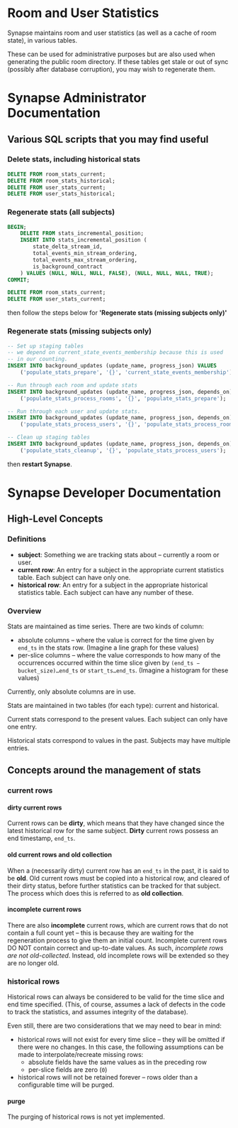 Room and User Statistics
========================

Synapse maintains room and user statistics (as well as a cache of room state),
in various tables.

These can be used for administrative purposes but are also used when generating
the public room directory. If these tables get stale or out of sync (possibly
after database corruption), you may wish to regenerate them.


# Synapse Administrator Documentation

## Various SQL scripts that you may find useful

### Delete stats, including historical stats

```sql
DELETE FROM room_stats_current;
DELETE FROM room_stats_historical;
DELETE FROM user_stats_current;
DELETE FROM user_stats_historical;
```

### Regenerate stats (all subjects)

```sql
BEGIN;
    DELETE FROM stats_incremental_position;
    INSERT INTO stats_incremental_position (
        state_delta_stream_id,
        total_events_min_stream_ordering,
        total_events_max_stream_ordering,
        is_background_contract
    ) VALUES (NULL, NULL, NULL, FALSE), (NULL, NULL, NULL, TRUE);
COMMIT;

DELETE FROM room_stats_current;
DELETE FROM user_stats_current;
```

then follow the steps below for **'Regenerate stats (missing subjects only)'**

### Regenerate stats (missing subjects only)

```sql
-- Set up staging tables
-- we depend on current_state_events_membership because this is used
-- in our counting.
INSERT INTO background_updates (update_name, progress_json) VALUES
    ('populate_stats_prepare', '{}', 'current_state_events_membership');

-- Run through each room and update stats
INSERT INTO background_updates (update_name, progress_json, depends_on) VALUES
    ('populate_stats_process_rooms', '{}', 'populate_stats_prepare');

-- Run through each user and update stats.
INSERT INTO background_updates (update_name, progress_json, depends_on) VALUES
    ('populate_stats_process_users', '{}', 'populate_stats_process_rooms');

-- Clean up staging tables
INSERT INTO background_updates (update_name, progress_json, depends_on) VALUES
    ('populate_stats_cleanup', '{}', 'populate_stats_process_users');
```

then **restart Synapse**.


# Synapse Developer Documentation

## High-Level Concepts

### Definitions

* **subject**: Something we are tracking stats about – currently a room or user.
* **current row**: An entry for a subject in the appropriate current statistics
    table. Each subject can have only one.
* **historical row**: An entry for a subject in the appropriate historical
    statistics table. Each subject can have any number of these.

### Overview

Stats are maintained as time series. There are two kinds of column:

* absolute columns – where the value is correct for the time given by `end_ts`
    in the stats row. (Imagine a line graph for these values)
* per-slice columns – where the value corresponds to how many of the occurrences
    occurred within the time slice given by `(end_ts − bucket_size)…end_ts`
    or `start_ts…end_ts`. (Imagine a histogram for these values)

Currently, only absolute columns are in use.

Stats are maintained in two tables (for each type): current and historical.

Current stats correspond to the present values. Each subject can only have one
entry.

Historical stats correspond to values in the past. Subjects may have multiple
entries.

## Concepts around the management of stats

### current rows

#### dirty current rows

Current rows can be **dirty**, which means that they have changed since the
latest historical row for the same subject.
**Dirty** current rows possess an end timestamp, `end_ts`.

#### old current rows and old collection

When a (necessarily dirty) current row has an `end_ts` in the past, it is said
to be **old**.
Old current rows must be copied into a historical row, and cleared of their dirty
status, before further statistics can be tracked for that subject.
The process which does this is referred to as **old collection**.

#### incomplete current rows

There are also **incomplete** current rows, which are current rows that do not
contain a full count yet – this is because they are waiting for the regeneration
process to give them an initial count. Incomplete current rows DO NOT contain
correct and up-to-date values. As such, *incomplete rows are not old-collected*.
Instead, old incomplete rows will be extended so they are no longer old.

### historical rows

Historical rows can always be considered to be valid for the time slice and
end time specified. (This, of course, assumes a lack of defects in the code
to track the statistics, and assumes integrity of the database).

Even still, there are two considerations that we may need to bear in mind:

* historical rows will not exist for every time slice – they will be omitted
    if there were no changes. In this case, the following assumptions can be
    made to interpolate/recreate missing rows:
    - absolute fields have the same values as in the preceding row
    - per-slice fields are zero (`0`)
* historical rows will not be retained forever – rows older than a configurable
    time will be purged.

#### purge

The purging of historical rows is not yet implemented.


